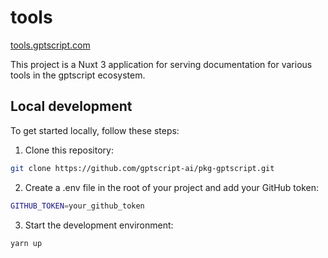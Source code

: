 # tools
[tools.gptscript.com](https://tools.gptscript.com)

This project is a Nuxt 3 application for serving documentation for various tools in the gptscript ecosystem.

## Local development
To get started locally, follow these steps:

1. Clone this repository:

```bash
git clone https://github.com/gptscript-ai/pkg-gptscript.git
```

2. Create a .env file in the root of your project and add your GitHub token:

```bash
GITHUB_TOKEN=your_github_token
```

3. Start the development environment:

```bash
yarn up
```
